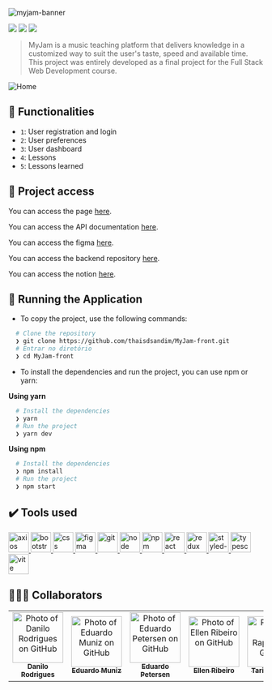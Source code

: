 ![myjam-banner](https://user-images.githubusercontent.com/108702071/203425580-4747d10e-65ca-4c99-8052-c0b9c639767a.png)

<p align="left">
<img src="http://img.shields.io/static/v1?label=STATUS&message=UNDER%20DEVELOPMENT&color=GREEN&style=for-the-badge"/>
<img src="https://img.shields.io/github/languages/count/thaisdsandim/MyJam-front?style=for-the-badge"/>
<img src="https://img.shields.io/github/repo-size/thaisdsandim/MyJam-front?style=for-the-badge"/>
</p>

> MyJam is a music teaching platform that delivers knowledge in a customized way to suit the user's taste, speed and available time. This project was entirely developed as a final project for the Full Stack Web Development course.


![Home](https://user-images.githubusercontent.com/96362469/204377884-995b4ef2-b0a4-4e83-82f4-94cb81cc94c5.png)

## :hammer: Functionalities

- `1`: User registration and login
- `2`: User preferences
- `3`: User dashboard
- `4`: Lessons
- `5`: Lessons learned

## 📁 Project access

You can access the page [here]().

You can access the API documentation [here](https://lorqrz.github.io/myjamdoc/).

You can access the figma [here](https://www.figma.com/file/N2Rq4im2vcz2KgKW8qMVMa/MyJam?node-id=172%3A2419).

You can access the backend repository [here](https://github.com/heylipemoreno/myjam-back).

You can access the notion [here](https://www.notion.so/Big-Boss-Grupo-2-4dac31668f7148569c6d45ec7307e8d8).


## :hammer: Running the Application

- To copy the project, use the following commands:

```bash
  # Clone the repository
  ❯ git clone https://github.com/thaisdsandim/MyJam-front.git
  # Entrar no diretório
  ❯ cd MyJam-front
```

- To install the dependencies and run the project, you can use npm or yarn:

**Using yarn**

```bash
  # Install the dependencies
  ❯ yarn
  # Run the project
  ❯ yarn dev
```

**Using npm**

```bash
  # Install the dependencies
  ❯ npm install
  # Run the project
  ❯ npm start
```


## ✔️ Tools used

<a href="https://axios-http.com/assets/logo.svg"> <img src="https://axios-http.com/assets/logo.svg" alt="axios" width="40" height="40"/> </a> <a href="https://getbootstrap.com/"> <img src="https://cdn.jsdelivr.net/gh/devicons/devicon/icons/bootstrap/bootstrap-original.svg" alt="bootstrap" width="40" height="40"/> </a>
<a href="https://developer.mozilla.org/pt-BR/docs/Web/CSS"> <img src="https://cdn.jsdelivr.net/gh/devicons/devicon/icons/css3/css3-original.svg" alt="css" width="40" height="40"/> </a> <a href="https://www.figma.com/files/recent?fuid=1054783839438239746"> <img src="https://cdn.jsdelivr.net/gh/devicons/devicon/icons/figma/figma-original.svg" alt="figma" width="40" height="40"/> </a>
<a href="https://git-scm.com/"> <img src="https://cdn.jsdelivr.net/gh/devicons/devicon/icons/git/git-original.svg" alt="git" width="40" height="40"/> </a> <a href="https://nodejs.org/en/"> <img src="https://cdn.jsdelivr.net/gh/devicons/devicon/icons/nodejs/nodejs-original.svg" alt="node" width="40" height="40"/> </a> <a href="https://www.npmjs.com/"> <img src="https://cdn.jsdelivr.net/gh/devicons/devicon/icons/npm/npm-original-wordmark.svg" alt="npm" width="40" height="40"/> </a>
<a href="https://pt-br.reactjs.org/"> <img src="https://cdn.jsdelivr.net/gh/devicons/devicon/icons/react/react-original.svg" alt="react" width="40" height="40"/> </a>
<a href="https://redux.js.org/"> <img src="https://cdn.jsdelivr.net/gh/devicons/devicon/icons/redux/redux-original.svg" alt="redux" width="40" height="40"/> </a>  <a href="https://styled-components.com/"> <img src="https://styled-components.com/logo.png" alt="styled-components" width="40" height="40"/> </a> <a href="https://www.typescriptlang.org/"> <img src="https://cdn.jsdelivr.net/gh/devicons/devicon/icons/typescript/typescript-original.svg" alt="typescript" width="40" height="40"/> </a> <a href="https://vitejs.dev/"> <img src="https://vitejs.dev/logo-with-shadow.png" alt="vite" width="40" height="40"/> </a>


## 👨‍👨‍👧 Collaborators
<table>
  <tr>
    <td align="center">
      <a href="https://github.com/danilordev">
        <img src="https://avatars.githubusercontent.com/u/109250477?v=4" width="100px;" alt="Photo of Danilo Rodrigues on GitHub"/><br>
        <sub>
          <b>Danilo Rodrigues</b>
        </sub>
      </a>
    </td>
    <td align="center">
      <a href="https://github.com/eduardmuniz">
        <img src="https://avatars.githubusercontent.com/u/109393530?v=4" width="100px;" alt="Photo of Eduardo Muniz on GitHub"/><br>
        <sub>
          <b>Eduardo Muniz</b>
        </sub>
      </a>
    </td>
     <td align="center">
      <a href="https://github.com/eduardopetersen">
        <img src="https://avatars.githubusercontent.com/u/75628342?v=4" width="100px;" alt="Photo of Eduardo Petersen on GitHub"/><br>
        <sub>
          <b>Eduardo Petersen</b>
        </sub>
      </a>
    </td>
     <td align="center">
      <a href="https://github.com/ellenri">
        <img src="https://avatars.githubusercontent.com/u/102426768?v=4" width="100px;" alt="Photo of Ellen Ribeiro on GitHub"/><br>
        <sub>
          <b>Ellen Ribeiro</b>
        </sub>
      </a>
    </td>
    <td align="center">
      <a href="https://github.com/tarikraposo">
        <img src="https://avatars.githubusercontent.com/u/33874748?v=4" width="100px;" alt="Photo of Tarik Raposo on GitHub"/><br>
        <sub>
          <b>Tarik Raposo</b>
        </sub>
      </a>
    </td>
    <td align="center">
      <a href="https://github.com/thaisdsandim">
        <img src="https://avatars.githubusercontent.com/u/96362469?v=4" width="100px;" alt="Photo of Thaís Sandim on GitHub"/><br>
        <sub>
          <b>Thaís Sandim</b>
        </sub>
      </a>
    </td>
    <td align="center">
      <a href="https://github.com/VictorHugoGuirra">
        <img src="https://avatars.githubusercontent.com/u/109575421?v=4" width="100px;" alt="Photo of Victor Hugo Guirra on GitHub"/><br>
        <sub>
          <b>Victor Hugo Guirra</b>
        </sub>
      </a>
    </td>
  </tr>
</table>
